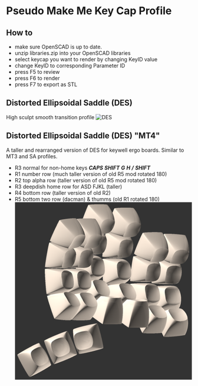 # Pseudo Make Me Key Cap Profile

## How to
* make sure OpenSCAD is up to date.
* unzip libraries.zip into your OpenSCAD libraries
* select keycap you want to render by changing KeyID value
* change KeyID to corresponding Parameter ID
* press F5 to review
* press F6 to render
* press F7 to export as STL

## Distorted Ellipsoidal Saddle (DES)
High sculpt smooth transition profile
![DES](Photo/R1-R5.png)

## Distorted Ellipsoidal Saddle (DES) "MT4"
A taller and rearranged version of DES for keywell ergo boards. Similar to MT3 and SA profiles.
* R3 normal for non-home keys ***CAPS*** ***SHIFT*** ***G*** ***H*** ***/*** ***SHIFT***
* R1 number row (much taller version of old R5 mod rotated 180)
* R2 top alpha row (taller version of old R5 mod rotated 180)
* R3 deepdish home row for ASD FJKL (taller)
* R4 bottom row (taller version of old R2)
* R5 bottom two row (dacman) & thumms (old R1 rotated 180)
![MT4](Photo/compactyl.png)

